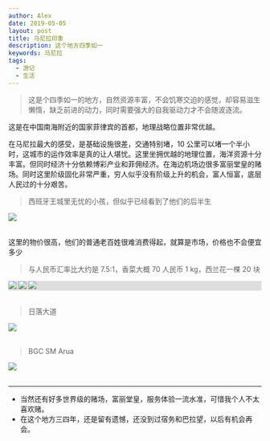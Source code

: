 ```yaml
---
author: Alex
date: 2019-05-05
layout: post
title: 马尼拉印象
description: 这个地方四季如一
keywords: 马尼拉
tags: 
  - 游记
  - 生活
---
```


> 这是个四季如一的地方，自然资源丰富，不会饥寒交迫的感觉，却容易滋生懒惰，缺乏前进的动力，同时需要强大的自我驱动力才不会随波逐流。

这是在中国南海附近的国家菲律宾的首都，地理战略位置非常优越。

在马尼拉最大的感受，是基础设施很差，交通特别堵，10 公里可以堵一个半小时，这城市的运作效率是真的让人堪忧。这里坐拥优越的地理位置，海洋资源十分丰富。但同时经济十分依赖博彩产业和菲佣经济。在海边机场边很多富丽堂皇的赌场。同时这里阶级固化非常严重，穷人似乎没有阶级上升的机会，富人恒富，底层人民过的十分艰苦。

<escape>
  <blockquote>西班牙王城里无忧的小孩，但似乎已经看到了他们的后半生</blockquote>
  <div class="photoset-grid" data-layout="1">
    <img src="/assets/images/trip/manila/8.jpg">
  </div>
  <br />
</escape>

这里的物价很高，他们的普通老百姓很难消费得起，就算是市场，价格也不会便宜多少

<escape>
  <blockquote>与人民币汇率比大约是 7.5:1，香菜大概 70 人民币 1 kg，西兰花一棵 20 块</blockquote>
  <div class="photoset-grid" data-layout="3" style="background-color: #DDD">
    <img src="/assets/images/trip/manila/9.jpg">
    <img src="/assets/images/trip/manila/10.jpg">
    <img src="/assets/images/trip/manila/11.jpg">
  </div>
  <br />
</escape>

<escape>
  <blockquote>日落大道</blockquote>
  <div class="photoset-grid" data-layout="1">
    <img src="/assets/images/trip/manila/1.jpg">
  </div>
  <br />
</escape>

<escape>
  <blockquote>BGC SM Arua</blockquote>
  <div class="photoset-grid" data-layout="1">
    <img src="/assets/images/trip/manila/3.jpg">
  </div>
  <br />
</escape>

---------

- 当然还有好多世界级的赌场，富丽堂皇，服务体验一流水准，可惜我个人不太喜欢赌。
- 在这个地方三四年，还是留有遗憾，还没到过宿务和巴拉望，以后有机会再会。
